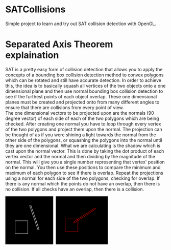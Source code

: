 # SATCollisions
Simple project to learn and try out SAT collision detection with OpenGL.

# Separated Axis Theorem explaination
SAT is a pretty easy form of collision detection that allows you to apply the concepts of a 
bounding box collision detection method to convex polygons which can be rotated and still have accurate detection.
In order to achieve this, the idea is to basically squash all vertices of the two objects onto a one dimensional 
plane and then use normal bounding box collision detection to see if the furthest points of each object overlap. 
These one dimensional planes must be created and projected onto from many different angles to ensure that there are 
collisions from every point of view.<br/>
The one dimensional vectors to be projected upon are the normals (90 degree vector) of each side of each of the 
two polygons which are being checked. After creating one normal you have to loop through every vertex of the two 
polygons and project them upon the normal. The projection can be thought of as if you were shining a light towards 
the normal from the other side of the polygons, or squashing the polygons into the normal until they are one dimensional. 
What we are calculating is the shadow which is cast upon the normal vector. This is done by taking the dot product 
of each vertex vector and the normal and then dividing by the magnitude of the normal. This will give you a single number 
representing that vertex' position on the normal. You then use these positions to compare the minimum and maximum 
of each polygon to see if there is overlap. Repeat the projections using a normal for each side of the two polygons, 
checking for overlap. If there is any normal which the points do not have an overlap, then there is no collision. If 
all checks have an overlap, then there is a collision.

<img src="/SATCollisionExample.png" alt="example" title="Program Example">

